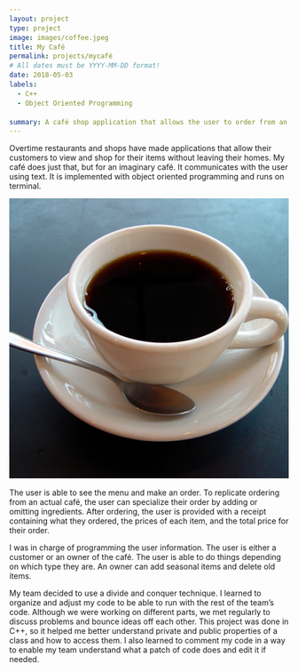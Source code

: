 ```yaml
---
layout: project
type: project
image: images/coffee.jpeg
title: My Café
permalink: projects/mycafé
# All dates must be YYYY-MM-DD format!
date: 2018-05-03
labels:
  - C++
  - Object Oriented Programming

summary: A café shop application that allows the user to order from an imaginary café. It is implemented using object oriented programming and runs on terminal.
---
```


Overtime restaurants and shops have made applications that allow their customers to view and shop for their items without leaving their homes. My café does just that, but for an imaginary café. It communicates with the user using text. It is implemented with object oriented programming and runs on terminal.

<img class="ui medium right floated rounded image" src="../images/coffee.jpeg">  

The user is able to see the menu and make an order. To replicate ordering from an actual café, the user can specialize their order by adding or omitting ingredients. After ordering, the user is provided with a receipt containing what they ordered, the prices of each item, and the total price for their order.

I was in charge of programming the user information. The user is either a customer or an owner of the café. The user is able to do things depending on which type they are. An owner can add seasonal items and delete old items.

My team decided to use a divide and conquer technique. I learned to organize and adjust my code to be able to run with the rest of the team’s code. Although we were working on different parts, we met regularly to discuss problems and bounce ideas off each other. This project was done in C++, so it helped me better understand private and public properties of a class and how to access them. I also learned to comment my code in a way to enable my team understand what a patch of code does and edit it if needed.
